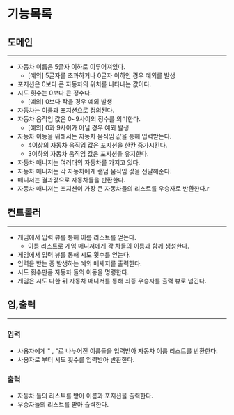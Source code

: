 # 기능목록

## 도메인

---

- 자동차 이름은 5글자 이하로 이루어져있다.
  - [예외] 5글자를 초과하거나 0글자 이하인 경우 예외를 발생
- 포지션은 0보다 큰 자동차의 위치를 나타내는 값이다.
- 시도 횟수는 0보다 큰 정수다.
  - [예외] 0보다 작을 경우 예외 발생
- 자동차는 이름과 포지션으로 정의된다.
- 자동차 움직임 값은 0~9사이의 정수를 의미한다.
  - [예외] 0과 9사이가 아닐 경우 예외 발생
- 자동차 이동을 위해서는 자동차 움직임 값을 통해 입력받는다.
  - 4이상의 자동차 움직임 값은 포지션을 한칸 증가시킨다.
  - 3이하의 자동차 움직임 값은 포지션을 유지한다.
- 자동차 매니저는 여러대의 자동차를 가지고 있다.
- 자동차 매니저는 각 자동차에게 랜덤 움직임 값을 전달해준다.
- 매니저는 결과값으로 자동차들을 반환한다.
- 자동차 매니저는 포지션이 가장 큰 자동차들의 리스트를 우승자로 반환한다.r

## 컨트롤러

---

- 게임에서 입력 뷰를 통해 이름 리스트를 얻는다.
  - 이름 리스트로 게임 매니저에게 각 차들의 이름과 함께 생성한다.
- 게임에서 입력 뷰를 통해 시도 횟수를 얻는다.
- 입력을 받는 중 발생하는 예외 메세지를 출력한다.
- 시도 횟수만큼 자동차 들의 이동을 명령한다.
- 게임은 시도 다한 뒤 자동차 매니저를 통해 최종 우승자를 출력 뷰로 넘긴다.


## 입,출력

---

### 입력
- 사용자에게 " , "로 나누어진 이름들을 입력받아 자동차 이름 리스트를 반환한다.
- 사용자로 부터 시도 횟수를 입력받아 반환한다.

### 출력
- 자동차 들의 리스트를 받아 이름과 포지션을 출력한다.
- 우승자들의 리스트를 받아 출력한다.